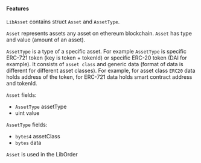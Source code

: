 #### Features

`LibAsset` contains struct `Asset` and `AssetType`.

`Asset` represents assets any asset on ethereum blockchain. `Asset` has type and value (amount of an asset).

`AssetType` is a type of a specific asset. For example `AssetType` is specific ERC-721 token (key is token + tokenId) or specific ERC-20 token (DAI for example).
It consists of `asset class` and generic data (format of data is different for different asset classes). For example, for asset class `ERC20` data holds address of the token, for ERC-721 data holds smart contract address and tokenId.  

`Asset` fields:
- `AssetType` assetType
- uint value

`AssetType` fields:
- `bytes4` assetClass
- `bytes` data

`Asset` is used in the LibOrder